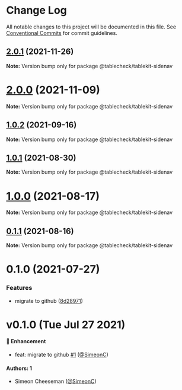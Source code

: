 # Change Log

All notable changes to this project will be documented in this file.
See [Conventional Commits](https://conventionalcommits.org) for commit guidelines.

## [2.0.1](https://github.com/tablecheck/tablekit/compare/@tablecheck/tablekit-sidenav@2.0.0...@tablecheck/tablekit-sidenav@2.0.1) (2021-11-26)

**Note:** Version bump only for package @tablecheck/tablekit-sidenav





# [2.0.0](https://github.com/tablecheck/tablekit/compare/@tablecheck/tablekit-sidenav@1.0.2...@tablecheck/tablekit-sidenav@2.0.0) (2021-11-09)

**Note:** Version bump only for package @tablecheck/tablekit-sidenav





## [1.0.2](https://github.com/tablecheck/tablekit/compare/@tablecheck/tablekit-sidenav@1.0.1...@tablecheck/tablekit-sidenav@1.0.2) (2021-09-16)

**Note:** Version bump only for package @tablecheck/tablekit-sidenav





## [1.0.1](https://github.com/tablecheck/tablekit/compare/@tablecheck/tablekit-sidenav@1.0.0...@tablecheck/tablekit-sidenav@1.0.1) (2021-08-30)

**Note:** Version bump only for package @tablecheck/tablekit-sidenav





# [1.0.0](https://github.com/tablecheck/tablekit/compare/@tablecheck/tablekit-sidenav@0.1.1...@tablecheck/tablekit-sidenav@1.0.0) (2021-08-17)

**Note:** Version bump only for package @tablecheck/tablekit-sidenav





## [0.1.1](https://github.com/tablecheck/tablekit/compare/@tablecheck/tablekit-sidenav@0.1.0...@tablecheck/tablekit-sidenav@0.1.1) (2021-08-16)

**Note:** Version bump only for package @tablecheck/tablekit-sidenav





# 0.1.0 (2021-07-27)


### Features

* migrate to github ([8d28971](https://github.com/tablecheck/tablekit/commit/8d28971175010fcb2a3cd9c48a749e7af1bdc9f9))





# v0.1.0 (Tue Jul 27 2021)

#### 🚀 Enhancement

- feat: migrate to github [#1](https://github.com/tablecheck/tablekit/pull/1) ([@SimeonC](https://github.com/SimeonC))

#### Authors: 1

- Simeon Cheeseman ([@SimeonC](https://github.com/SimeonC))
